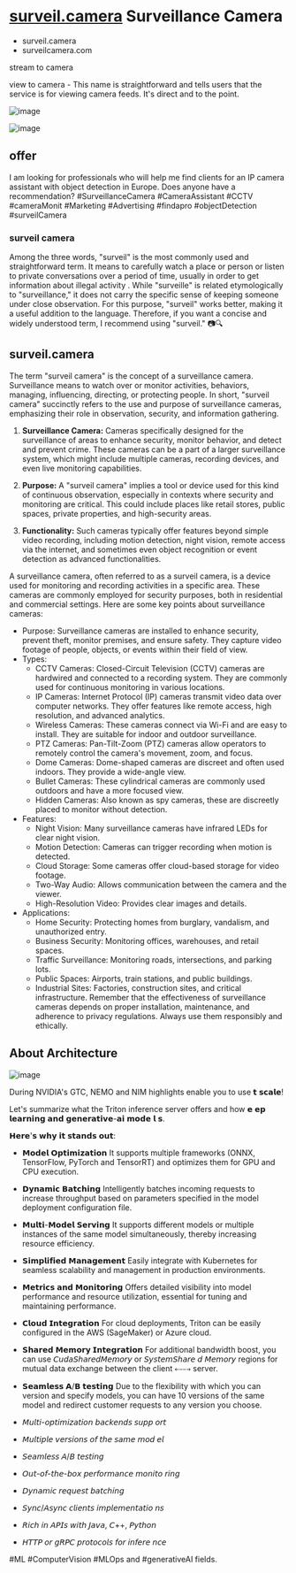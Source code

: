 # [surveil.camera](http://www.surveil.camera) Surveillance Camera



- surveil.camera
- surveilcamera.com

stream to camera

view to camera   - This name is straightforward and tells users that the service is for viewing camera feeds. It's direct and to the point.



![image](https://github.com/surveilcamera/www/assets/5669657/1bb74481-5c36-4524-91d2-42ecd9249549)

![image](https://github.com/surveilcamera/www/assets/5669657/909b3d31-2247-40fa-b03b-825b2c43dc75)

## offer

I am looking for professionals who will help me find clients for an IP camera assistant with object detection in Europe.
Does anyone have a recommendation?
#SurveillanceCamera #CameraAssistant #CCTV #cameraMonit #Marketing #Advertising #findapro #objectDetection #surveilCamera

### surveil camera

Among the three words, "surveil" is the most commonly used and straightforward term. It means to carefully watch a place or person or listen to private conversations over a period of time, usually in order to get information about illegal activity .
While "surveille" is related etymologically to "surveillance," it does not carry the specific sense of keeping someone under close observation. For this purpose, "surveil" works better, making it a useful addition to the language.
Therefore, if you want a concise and widely understood term, I recommend using "surveil." 📷🔍

## surveil.camera

The term "surveil camera" is the concept of a surveillance camera.
Surveillance means to watch over or monitor activities, behaviors, managing, influencing, directing, or protecting people.
In short, "surveil camera" succinctly refers to the use and purpose of surveillance cameras, emphasizing their role in observation, security, and information gathering.

1. **Surveillance Camera:** Cameras specifically designed for the surveillance of areas to enhance security, monitor behavior, and detect and prevent crime. These cameras can be a part of a larger surveillance system, which might include multiple cameras, recording devices, and even live monitoring capabilities. 

2. **Purpose:** A "surveil camera" implies a tool or device used for this kind of continuous observation, especially in contexts where security and monitoring are critical. This could include places like retail stores, public spaces, private properties, and high-security areas.

3. **Functionality:** Such cameras typically offer features beyond simple video recording, including motion detection, night vision, remote access via the internet, and sometimes even object recognition or event detection as advanced functionalities.



A surveillance camera, often referred to as a surveil camera, is a device used for monitoring and recording activities in a specific area. These cameras are commonly employed for security purposes, both in residential and commercial settings. Here are some key points about surveillance cameras:
- Purpose: Surveillance cameras are installed to enhance security, prevent theft, monitor premises, and ensure safety. They capture video footage of people, objects, or events within their field of view.
- Types:
    - CCTV Cameras: Closed-Circuit Television (CCTV) cameras are hardwired and connected to a recording system. They are commonly used for continuous monitoring in various locations.
    - IP Cameras: Internet Protocol (IP) cameras transmit video data over computer networks. They offer features like remote access, high resolution, and advanced analytics.
    - Wireless Cameras: These cameras connect via Wi-Fi and are easy to install. They are suitable for indoor and outdoor surveillance.
    - PTZ Cameras: Pan-Tilt-Zoom (PTZ) cameras allow operators to remotely control the camera's movement, zoom, and focus.
    - Dome Cameras: Dome-shaped cameras are discreet and often used indoors. They provide a wide-angle view.
    - Bullet Cameras: These cylindrical cameras are commonly used outdoors and have a more focused view.
    - Hidden Cameras: Also known as spy cameras, these are discreetly placed to monitor without detection.
- Features:
    - Night Vision: Many surveillance cameras have infrared LEDs for clear night vision.
    - Motion Detection: Cameras can trigger recording when motion is detected.
    - Cloud Storage: Some cameras offer cloud-based storage for video footage.
    - Two-Way Audio: Allows communication between the camera and the viewer.
    - High-Resolution Video: Provides clear images and details.
- Applications:
    - Home Security: Protecting homes from burglary, vandalism, and unauthorized entry.
    - Business Security: Monitoring offices, warehouses, and retail spaces.
    - Traffic Surveillance: Monitoring roads, intersections, and parking lots.
    - Public Spaces: Airports, train stations, and public buildings.
    - Industrial Sites: Factories, construction sites, and critical infrastructure.
Remember that the effectiveness of surveillance cameras depends on proper installation, maintenance, and adherence to privacy regulations. Always use them responsibly and ethically.



## About Architecture

![image](https://github.com/surveilcamera/www/assets/5669657/37d3eb16-04b1-4781-9dfe-cb825f54fa9c)


During NVIDIA's GTC, NEMO and NIM highlights enable you to use 𝘁 𝘀𝗰𝗮𝗹𝗲!

Let's summarize what the Triton inference server offers and how 𝗲 𝗲𝗽 𝗹𝗲𝗮𝗿𝗻𝗶𝗻𝗴 𝗮𝗻𝗱 𝗴𝗲𝗻𝗲𝗿𝗮𝘁𝗶𝘃𝗲-𝗮𝗶 𝗺𝗼𝗱𝗲 𝗹 𝘀.

𝗛𝗲𝗿𝗲'𝘀 𝘄𝗵𝘆 𝗶𝘁 𝘀𝘁𝗮𝗻𝗱𝘀 𝗼𝘂𝘁:

+ 𝗠𝗼𝗱𝗲𝗹 𝗢𝗽𝘁𝗶𝗺𝗶𝘇𝗮𝘁𝗶𝗼𝗻
It supports multiple frameworks (ONNX, TensorFlow, PyTorch and TensorRT) and optimizes them for GPU and CPU execution.

+ 𝗗𝘆𝗻𝗮𝗺𝗶𝗰 𝗕𝗮𝘁𝗰𝗵𝗶𝗻𝗴
Intelligently batches incoming requests to increase throughput based on parameters specified in the model deployment configuration file.

+ 𝗠𝘂𝗹𝘁𝗶-𝗠𝗼𝗱𝗲𝗹 𝗦𝗲𝗿𝘃𝗶𝗻𝗴
It supports different models or multiple instances of the same model simultaneously, thereby increasing resource efficiency.

+ 𝗦𝗶𝗺𝗽𝗹𝗶𝗳𝗶𝗲𝗱 𝗠𝗮𝗻𝗮𝗴𝗲𝗺𝗲𝗻𝘁
Easily integrate with Kubernetes for seamless scalability and management in production environments.

+ 𝗠𝗲𝘁𝗿𝗶𝗰𝘀 𝗮𝗻𝗱 𝗠𝗼𝗻𝗶𝘁𝗼𝗿𝗶𝗻𝗴
Offers detailed visibility into model performance and resource utilization, essential for tuning and maintaining performance.

+ 𝗖𝗹𝗼𝘂𝗱 𝗜𝗻𝘁𝗲𝗴𝗿𝗮𝘁𝗶𝗼𝗻
For cloud deployments, Triton can be easily configured in the AWS (SageMaker) or Azure cloud.

+ 𝗦𝗵𝗮𝗿𝗲𝗱 𝗠𝗲𝗺𝗼𝗿𝘆 𝗜𝗻𝘁𝗲𝗴𝗿𝗮𝘁𝗶𝗼𝗻
For additional bandwidth boost, you can use 𝘊𝘶𝘥𝘢𝘚𝘩𝘢𝘳𝘦𝘥𝘔𝘦𝘮𝘰𝘳𝘺 or 𝘚𝘺𝘴𝘵𝘦𝘮𝘚𝘩𝘢𝘳𝘦 𝘥 𝘔𝘦𝘮𝘰𝘳𝘺 regions for mutual data exchange between the client ⤌⤍ server.

+ 𝗦𝗲𝗮𝗺𝗹𝗲𝘀𝘀 𝗔/𝗕 𝘁𝗲𝘀𝘁𝗶𝗻𝗴
Due to the flexibility with which you can version and specify models, you can have 10 versions of the same model and redirect customer requests to any version you choose.


+ 𝘔𝘶𝘭𝘵𝘪-𝘰𝘱𝘵𝘪𝘮𝘪𝘻𝘢𝘵𝘪𝘰𝘯 𝘣𝘢𝘤𝘬𝘦𝘯𝘥𝘴 𝘴𝘶𝘱𝘱 𝘰𝘳𝘵
+ 𝘔𝘶𝘭𝘵𝘪𝘱𝘭𝘦 𝘷𝘦𝘳𝘴𝘪𝘰𝘯𝘴 𝘰𝘧 𝘵𝘩𝘦 𝘴𝘢𝘮𝘦 𝘮𝘰𝘥 𝘦𝘭
+ 𝘚𝘦𝘢𝘮𝘭𝘦𝘴𝘴 𝘈/𝘉 𝘵𝘦𝘴𝘵𝘪𝘯𝘨
+ 𝘖𝘶𝘵-𝘰𝘧-𝘵𝘩𝘦-𝘣𝘰𝘹 𝘱𝘦𝘳𝘧𝘰𝘳𝘮𝘢𝘯𝘤𝘦 𝘮𝘰𝘯𝘪𝘵𝘰 𝘳𝘪𝘯𝘨
+ 𝘋𝘺𝘯𝘢𝘮𝘪𝘤 𝘳𝘦𝘲𝘶𝘦𝘴𝘵 𝘣𝘢𝘵𝘤𝘩𝘪𝘯𝘨
+ 𝘚𝘺𝘯𝘤/𝘈𝘴𝘺𝘯𝘤 𝘤𝘭𝘪𝘦𝘯𝘵𝘴 𝘪𝘮𝘱𝘭𝘦𝘮𝘦𝘯𝘵𝘢𝘵𝘪𝘰 𝘯𝘴
+ 𝘙𝘪𝘤𝘩 𝘪𝘯 𝘈𝘗𝘐𝘴 𝘸𝘪𝘵𝘩 𝘑𝘢𝘷𝘢, 𝘊++, 𝘗𝘺𝘵𝘩𝘰𝘯
+ 𝘏𝘛𝘛𝘗 𝘰𝘳 𝘨𝘙𝘗𝘊 𝘱𝘳𝘰𝘵𝘰𝘤𝘰𝘭𝘴 𝘧𝘰𝘳 𝘪𝘯𝘧𝘦𝘳𝘦 𝘯𝘤𝘦



#ML #ComputerVision #MLOps and #generativeAI fields.



